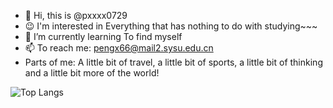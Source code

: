 - 👋 Hi, this is @pxxxx0729
- :wink: I'm interested in Everything that has nothing to do with studying~~~
- 🌱 I’m currently learning To find myself
- 📫 To reach me: pengx66@mail2.sysu.edu.cn
- Parts of me: A little bit of travel, a little bit of sports, a little bit of thinking and a little bit more of the world!

![Top Langs](https://github-readme-stats.vercel.app/api/top-langs/?username=pxxxx0729&layout=compact&theme=tokyonight)

<!---
pxxxx0729/pxxxx0729 is a ✨ special ✨ repository because its `README.md` (this file) appears on your GitHub profile.
You can click the Preview link to take a look at your changes.
--->
